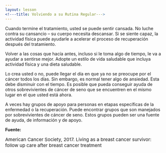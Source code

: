 ```yaml
---
layout: lesson
<!---title: Volviendo a su Rutina Regular--->
---
```


Cuando termine el tratamiento, usted se puede sentir cansada. No luche contra su cansancio – su cuerpo necesita descansar. Si se siente capaz, la actividad física puede ayudarle a acelerar el proceso de recuperación después del tratamiento.

Volver a las cosas que hacía antes, incluso si le toma algo de tiempo, le va a ayudar a sentirse mejor. Adopte un estilo de vida saludable que incluya actividad física y una dieta saludable.

Lo crea usted o no, puede llegar el día en que ya no se preocupe por el cáncer todos los días. Sin embargo, es normal tener algo de ansiedad. Esta debe disminuir con el tiempo. Es posible que pueda conseguir ayuda de otros sobrevivientes de cáncer de seno que se encuentren en el mismo lugar en el que usted está ahora.

A veces hay grupos de apoyo para personas en etapas específicas de la enfermedad o la recuperación. Puede encontrar grupos que son manejados por sobrevivientes de cáncer de seno. Estos grupos pueden ser una fuente de ayuda, de información y de apoyo.

**Fuente:**

<span style="font-size:15px;">American Cancer Society, 2017. Living as a breast cancer survivor: follow up care after breast cancer treatment</span>
